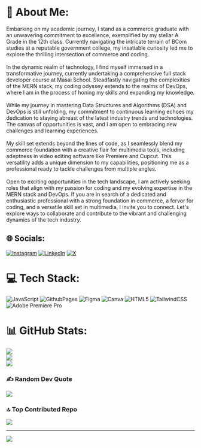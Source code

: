 # 💫 About Me:
Embarking on my academic journey, I stand as a commerce graduate with an unwavering commitment to excellence, exemplified by my stellar A Grade in the 12th class. Currently navigating the intricate terrain of BCom studies at a reputable government college, my insatiable curiosity led me to explore the thrilling intersection of commerce and coding.<br><br>In the dynamic realm of technology, I find myself immersed in a transformative journey, currently undertaking a comprehensive full stack developer course at Masai School. Steadfastly navigating the complexities of the MERN stack, my coding odyssey extends to the realms of DevOps, where I am in the process of honing my skills and expanding my knowledge.<br><br>While my journey in mastering Data Structures and Algorithms (DSA) and DevOps is still unfolding, my commitment to continuous learning echoes my dedication to staying abreast of the latest industry trends and technologies. The canvas of opportunities is vast, and I am open to embracing new challenges and learning experiences.<br><br>My skill set extends beyond the lines of code, as I seamlessly blend my commerce foundation with a creative flair for multimedia tools, including adeptness in video editing software like Premiere and Cupcut. This versatility adds a unique dimension to my capabilities, positioning me as a professional ready to tackle challenges from multiple angles.<br><br>Open to exciting opportunities in the tech landscape, I am actively seeking roles that align with my passion for coding and my evolving expertise in the MERN stack and DevOps. If you are in search of a dedicated and enthusiastic professional with a strong foundation in commerce, a fervor for coding, and a versatile skill set in multimedia, I invite you to connect. Let's explore ways to collaborate and contribute to the vibrant and challenging dynamics of the tech industry.


## 🌐 Socials:
[![Instagram](https://img.shields.io/badge/Instagram-%23E4405F.svg?logo=Instagram&logoColor=white)](https://instagram.com/bhanu_pratap_2119) [![LinkedIn](https://img.shields.io/badge/LinkedIn-%230077B5.svg?logo=linkedin&logoColor=white)](https://linkedin.com/in/bhanu-pratap-singh-bbb976257) [![X](https://img.shields.io/badge/X-black.svg?logo=X&logoColor=white)](https://x.com/BhanuFreelancer) 

# 💻 Tech Stack:
![JavaScript](https://img.shields.io/badge/javascript-%23323330.svg?style=flat&logo=javascript&logoColor=%23F7DF1E) ![GithubPages](https://img.shields.io/badge/github%20pages-121013?style=flat&logo=github&logoColor=white) ![Figma](https://img.shields.io/badge/figma-%23F24E1E.svg?style=flat&logo=figma&logoColor=white) ![Canva](https://img.shields.io/badge/Canva-%2300C4CC.svg?style=flat&logo=Canva&logoColor=white) ![HTML5](https://img.shields.io/badge/html5-%23E34F26.svg?style=flat&logo=html5&logoColor=white) ![TailwindCSS](https://img.shields.io/badge/tailwindcss-%2338B2AC.svg?style=flat&logo=tailwind-css&logoColor=white) ![Adobe Premiere Pro](https://img.shields.io/badge/Adobe%20Premiere%20Pro-9999FF.svg?style=flat&logo=Adobe%20Premiere%20Pro&logoColor=white)
# 📊 GitHub Stats:
![](https://github-readme-stats.vercel.app/api?username=Bhanupratapsingh21&theme=blue-green&hide_border=false&include_all_commits=true&count_private=true)<br/>
![](https://github-readme-streak-stats.herokuapp.com/?user=Bhanupratapsingh21&theme=blue-green&hide_border=false)<br/>
![](https://github-readme-stats.vercel.app/api/top-langs/?username=Bhanupratapsingh21&theme=blue-green&hide_border=false&include_all_commits=true&count_private=true&layout=compact)

### ✍️ Random Dev Quote
![](https://quotes-github-readme.vercel.app/api?type=horizontal&theme=radical)

### 🔝 Top Contributed Repo
![](https://github-contributor-stats.vercel.app/api?username=Bhanupratapsingh21&limit=5&theme=dark&combine_all_yearly_contributions=true)

---
[![](https://visitcount.itsvg.in/api?id=Bhanupratapsingh21&icon=2&color=3)](https://visitcount.itsvg.in)

<!-- Proudly created with GPRM ( https://gprm.itsvg.in ) -->
